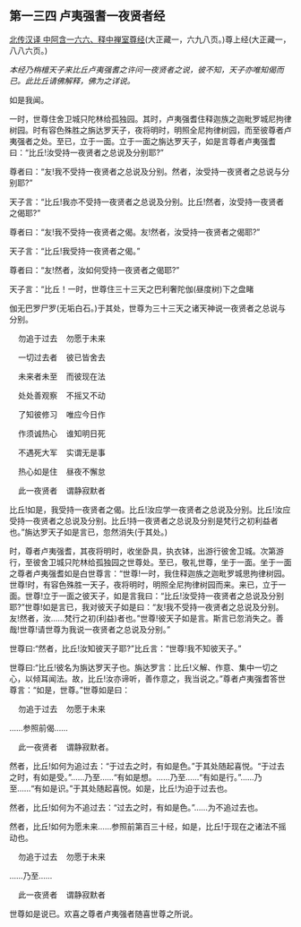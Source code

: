 ## 第一三四 卢夷强耆一夜贤者经

[北传汉译 中阿含一六六、释中禅室尊经](https://github.com/gwsice/buddhism/blob/master/%E6%97%A9%E6%9C%9F/%E4%B8%AD%E9%98%BF%E5%90%AB%E7%BB%8F/43.md#166)(大正藏一，六九八页。)尊上经(大正藏一，八八六页。)

*本经乃栴檀天子来比丘卢夷强耆之许问一夜贤者之说，彼不知，天子亦唯知偈而已。此比丘请佛解释，佛为之详说。*

如是我闻。

一时，世尊住舍卫城只陀林给孤独园。其时，卢夷强耆住释迦族之迦毗罗城尼拘律树园。时有容色殊胜之旃达罗天子，夜将明时，明照全尼拘律树园，而至彼尊者卢夷强者之处。至已，立于一面。立于一面之旃达罗天子，如是言尊者卢夷强耆曰：“比丘!汝受持一夜贤者之总说及分别耶?”

尊者曰：“友!我不受持一夜贤者之总说及分别。然者，汝受持一夜贤者之总说与分别耶?”

天子言：“比丘!我亦不受持一夜贤者之总说及分别。比丘!然者，汝受持一夜贤者之偈耶?”

尊者曰：“友!我不受持一夜贤者之偈。友!然者，汝受持一夜贤者之偈耶?”

天子言：“比丘!我受持一夜贤者之偈。”

尊者曰：“友!然者，汝如何受持一夜贤者之偈耶?”

天子言：“比丘！一时，世尊住三十三天之巴利奢陀伽(昼度树)下之盘睹

伽无巴罗尸罗(无垢白石。)于其处，世尊为三十三天之诸天神说一夜贤者之总说与分别。

&nbsp;&nbsp;&nbsp;&nbsp;勿追于过去&nbsp;&nbsp;&nbsp;&nbsp;勿愿于未来

&nbsp;&nbsp;&nbsp;&nbsp;一切过去者&nbsp;&nbsp;&nbsp;&nbsp;彼已皆舍去

&nbsp;&nbsp;&nbsp;&nbsp;未来者未至&nbsp;&nbsp;&nbsp;&nbsp;而彼现在法

&nbsp;&nbsp;&nbsp;&nbsp;处处善观察&nbsp;&nbsp;&nbsp;&nbsp;不摇又不动

&nbsp;&nbsp;&nbsp;&nbsp;了知彼修习&nbsp;&nbsp;&nbsp;&nbsp;唯应今日作

&nbsp;&nbsp;&nbsp;&nbsp;作须诚热心&nbsp;&nbsp;&nbsp;&nbsp;谁知明日死

&nbsp;&nbsp;&nbsp;&nbsp;不遇死大军&nbsp;&nbsp;&nbsp;&nbsp;实谓无是事

&nbsp;&nbsp;&nbsp;&nbsp;热心如是住&nbsp;&nbsp;&nbsp;&nbsp;昼夜不懈怠

&nbsp;&nbsp;&nbsp;&nbsp;此一夜贤者&nbsp;&nbsp;&nbsp;&nbsp;谓静寂默者

比丘!如是，我受持一夜贤者之偈。比丘!汝应学一夜贤者之总说及分别。比丘!汝应受持一夜贤者之总说及分别。比丘!持一夜贤者之总说及分别是梵行之初利益者也。”旃达罗天子如是言已，忽然消失(于其处。)

时，尊者卢夷强耆，其夜将明时，收坐卧具，执衣钵，出游行彼舍卫城。次第游行，至彼舍卫城只陀林给孤独园之世尊处。至已，敬礼世尊，坐于一面。坐于一面之尊者卢夷强耆如是白世尊言：“世尊!一时，我住释迦族之迦毗罗城思拘律树园。世尊!时，有容色殊胜一天子，夜将明时，明照全尼拘律树园而来。来已，立于一面。世尊!立于一面之彼天子，如是言我曰：“比丘!汝受持一夜贤者之总说及分别耶?”世尊!如是言已，我对彼天子如是曰：“友!我不受持一夜贤者之总说及分别。友!然者，汝……梵行之初(利益)者也。”世尊!彼天子如是言。斯言已忽消失之。善哉!世尊!请世尊为我说一夜贤者之总说及分别。”

世尊曰:“然者，比丘!汝知彼天子耶?”比丘言：“世尊!我不知彼天子。”

世尊曰:“比丘!彼名为旃达罗天子也。旃达罗言：比丘!义解、作意、集中一切之心，以倾耳闻法。故，比丘!汝亦谛听，善作意之，我当说之。”尊者卢夷强耆答世尊言：“如是，世尊。”世尊如是曰：

&nbsp;&nbsp;&nbsp;&nbsp;勿追于过去&nbsp;&nbsp;&nbsp;&nbsp;勿愿于未来

……参照前偈……

&nbsp;&nbsp;&nbsp;&nbsp;此一夜贤者&nbsp;&nbsp;&nbsp;&nbsp;谓静寂默者。

然者，比丘!如何为追过去：“于过去之时，有如是色。”于其处随起喜悦。“于过去之时，有如是受。”……乃至……“有如是想。……乃至……“有如是行。”……乃至……“有如是识。”于其处随起喜悦。如是，比丘!为迫于过去也。

然者，比丘!如何为不追过去：“过去之时，有如是色。”……为不追过去也。

然者，比丘!如何为愿未来……参照前第百三十经，如是，比丘!于现在之诸法不摇动也。

&nbsp;&nbsp;&nbsp;&nbsp;勿追于过去&nbsp;&nbsp;&nbsp;&nbsp;勿愿于未来

……乃至……

&nbsp;&nbsp;&nbsp;&nbsp;此一夜贤者&nbsp;&nbsp;&nbsp;&nbsp;谓静寂默者

世尊如是说已。欢喜之尊者卢夷强者随喜世尊之所说。
